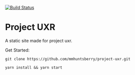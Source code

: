 [![Build Status](https://travis-ci.org/mmhuntsberry/project-uxr.svg?branch=master)](https://travis-ci.org/mmhuntsberry/project-uxr)

# Project UXR

A static site made for project uxr.

Get Started:

```
git clone https://github.com/mmhuntsberry/project-uxr.git
```

```
yarn install && yarn start
```
